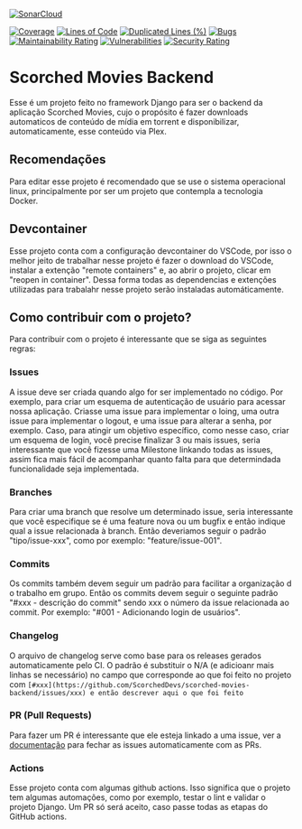 [![SonarCloud](https://sonarcloud.io/images/project_badges/sonarcloud-black.svg)](https://sonarcloud.io/summary/new_code?id=ScorchedDevs_scorched-ci)

[![Coverage](https://sonarcloud.io/api/project_badges/measure?project=ScorchedDevs_scorched-ci&metric=coverage)](https://sonarcloud.io/summary/new_code?id=ScorchedDevs_scorched-ci) 
[![Lines of Code](https://sonarcloud.io/api/project_badges/measure?project=ScorchedDevs_scorched-ci&metric=ncloc)](https://sonarcloud.io/summary/new_code?id=ScorchedDevs_scorched-ci)
[![Duplicated Lines (%)](https://sonarcloud.io/api/project_badges/measure?project=ScorchedDevs_scorched-ci&metric=duplicated_lines_density)](https://sonarcloud.io/summary/new_code?id=ScorchedDevs_scorched-ci)
[![Bugs](https://sonarcloud.io/api/project_badges/measure?project=ScorchedDevs_scorched-ci&metric=bugs)](https://sonarcloud.io/summary/new_code?id=ScorchedDevs_scorched-ci)
[![Maintainability Rating](https://sonarcloud.io/api/project_badges/measure?project=ScorchedDevs_scorched-ci&metric=sqale_rating)](https://sonarcloud.io/summary/new_code?id=ScorchedDevs_scorched-ci)
[![Vulnerabilities](https://sonarcloud.io/api/project_badges/measure?project=ScorchedDevs_scorched-ci&metric=vulnerabilities)](https://sonarcloud.io/summary/new_code?id=ScorchedDevs_scorched-ci)
[![Security Rating](https://sonarcloud.io/api/project_badges/measure?project=ScorchedDevs_scorched-ci&metric=security_rating)](https://sonarcloud.io/summary/new_code?id=ScorchedDevs_scorched-ci)
# Scorched Movies Backend
Esse é um projeto feito no framework Django para ser o backend da aplicação Scorched Movies, cujo o propósito é fazer downloads automaticos de conteúdo de mídia em torrent e disponibilizar, automaticamente, esse conteúdo via Plex.

## Recomendações

Para editar esse projeto é recomendado que se use o sistema operacional linux, principalmente por ser um projeto que contempla a tecnologia Docker.

## Devcontainer

Esse projeto conta com a configuração devcontainer do VSCode, por isso o melhor jeito de trabalhar nesse projeto é fazer o download do VSCode, instalar a extenção  "remote containers" e, ao abrir o projeto, clicar em "reopen in container". Dessa forma todas as dependencias e extenções utilizadas para trabalahr nesse projeto serão instaladas automáticamente.

## Como contribuir com o projeto?

Para contribuir com o projeto é interessante que se siga as seguintes regras:

### Issues

A issue deve ser criada quando algo for ser implementado no código. Por exemplo, para criar um esquema de autenticação de usuário para acessar nossa aplicação. Criasse uma issue para implementar o loing, uma outra issue para implementar o logout, e uma issue para alterar a senha, por exemplo. Caso, para atingir um objetivo específico, como nesse caso, criar um esquema de login, você precise finalizar 3 ou mais issues, seria interessante que você fizesse uma Milestone linkando todas as issues, assim fica mais fácil de acompanhar quanto falta para que determindada funcionalidade seja implementada.

### Branches

Para criar uma branch que resolve um determinado issue, seria interessante que você especifique se é uma feature nova ou um bugfix e então indique qual a issue relacionada à branch. Então deveriamos seguir o padrão
"tipo/issue-xxx", como por exemplo: "feature/issue-001".

### Commits

Os commits também devem seguir um padrão para facilitar a organização d o trabalho em grupo. Então os commits devem seguir o seguinte padrão "#xxx - descrição do commit" sendo xxx o número da issue relacionada ao commit. Por exemplo: "#001 - Adicionando login de usuários".

### Changelog

O arquivo de changelog serve como base para os releases gerados automaticamente pelo CI. O padrão é substituir o N/A (e adicioanr mais linhas se necessário) no campo que corresponde ao que foi feito no projeto com `[#xxx](https://github.com/ScorchedDevs/scorched-movies-backend/issues/xxx) e então descrever aqui o que foi feito`

### PR (Pull Requests)

Para fazer um PR é interessante que ele esteja linkado a uma issue, ver a [documentação](https://docs.github.com/en/issues/tracking-your-work-with-issues/linking-a-pull-request-to-an-issue) para fechar as issues automaticamente com as PRs.

### Actions

Esse projeto conta com algumas github actions. Isso significa que o projeto tem algumas automações, como por exemplo, testar o lint e validar o projeto Django. Um PR só será aceito, caso passe todas as etapas do GitHub actions.

